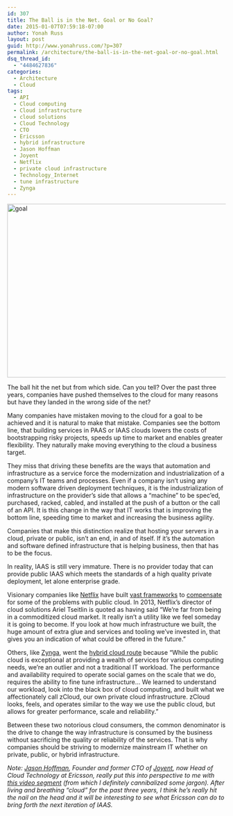 ```yaml
---
id: 307
title: The Ball is in the Net. Goal or No Goal?
date: 2015-01-07T07:59:18-07:00
author: Yonah Russ
layout: post
guid: http://www.yonahruss.com/?p=307
permalink: /architecture/the-ball-is-in-the-net-goal-or-no-goal.html
dsq_thread_id:
  - "4484627836"
categories:
  - Architecture
  - Cloud
tags:
  - API
  - Cloud computing
  - Cloud infrastructure
  - cloud solutions
  - Cloud Technology
  - CTO
  - Ericsson
  - hybrid infrastructure
  - Jason Hoffman
  - Joyent
  - Netflix
  - private cloud infrastructure
  - Technology_Internet
  - tune infrastructure
  - Zynga
---
```

<img class="aligncenter size-full wp-image-308" src="http://www.yonahruss.com/wordpress/wp-content/uploads/2016/01/goal.jpg" alt="goal" width="698" height="400" srcset="http://www.yonahruss.com/wordpress/wp-content/uploads/2016/01/goal.jpg 698w, http://www.yonahruss.com/wordpress/wp-content/uploads/2016/01/goal-300x172.jpg 300w" sizes="(max-width: 698px) 100vw, 698px" />

The ball hit the net but from which side. Can you tell? Over the past three years, companies have pushed themselves to the cloud for many reasons but have they landed in the wrong side of the net?

Many companies have mistaken moving to the cloud for a goal to be achieved and it is natural to make that mistake. Companies see the bottom line, that building services in PAAS or IAAS clouds lowers the costs of bootstrapping risky projects, speeds up time to market and enables greater flexibility. They naturally make moving everything to the cloud a business target.

They miss that driving these benefits are the ways that automation and infrastructure as a service force the modernization and industrialization of a company&#8217;s IT teams and processes. Even if a company isn&#8217;t using any modern software driven deployment techniques, it is the industrialization of infrastructure on the provider&#8217;s side that allows a &#8220;machine&#8221; to be spec&#8217;ed, purchased, racked, cabled, and installed at the push of a button or the call of an API. It is this change in the way that IT works that is improving the bottom line, speeding time to market and increasing the business agility.

Companies that make this distinction realize that hosting your servers in a cloud, private or public, isn&#8217;t an end, in and of itself. If it&#8217;s the automation and software defined infrastructure that is helping business, then that has to be the focus.

In reality, IAAS is still very immature. There is no provider today that can provide public IAAS which meets the standards of a high quality private deployment, let alone enterprise grade.

Visionary companies like <a href="https://www.netflix.com/" target="_blank" rel="nofollow">Netflix</a> have built <a href="https://netflix.github.io/#repo" target="_blank" rel="nofollow">vast frameworks</a> to <a href="http://www.fastcolabs.com/3013388/why-netflix-is-fixing-aws-instead-of-switching-to-openstack" target="_blank" rel="nofollow">compensate</a> for some of the problems with public cloud. In 2013, Netflix&#8217;s director of cloud solutions Ariel Tseitlin is quoted as having said &#8220;We’re far from being in a commoditized cloud market. It really isn’t a utility like we feel someday it is going to become. If you look at how much infrastructure we built, the huge amount of extra glue and services and tooling we’ve invested in, that gives you an indication of what could be offered in the future.&#8221;

Others, like <a href="http://code.zynga.com/2012/02/the-evolution-of-zcloud/" target="_blank" rel="nofollow">Zynga</a>, went the <a href="http://code.zynga.com/2011/08/meet-zcloud-the-private-cloud-infrastructure-behind-zynga/" target="_blank" rel="nofollow">hybrid cloud route</a> because &#8220;While the public cloud is exceptional at providing a wealth of services for various computing needs, we’re an outlier and not a traditional IT workload. The performance and availability required to operate social games on the scale that we do, requires the ability to fine tune infrastructure&#8230; We learned to understand our workload, look into the black box of cloud computing, and built what we affectionately call zCloud, our own private cloud infrastructure. zCloud looks, feels, and operates similar to the way we use the public cloud, but allows for greater performance, scale and reliability.&#8221;

Between these two notorious cloud consumers, the common denominator is the drive to change the way infrastructure is consumed by the business without sacrificing the quality or reliability of the services. That is why companies should be striving to modernize mainstream IT whether on private, public, or hybrid infrastructure.

_Note: <a href="https://www.linkedin.com/in/jasonhoffman" target="_blank" rel="nofollow">Jason Hoffman</a>, Founder and former CTO of <a href="https://www.joyent.com/" target="_blank" rel="nofollow">Joyent</a>, now Head of Cloud Technology at Ericsson, really put this into perspective to me with <a href="http://www.ericsson.com/news/141217-cloud-fundamentals_244099435_c" target="_blank" rel="nofollow">this video segment</a> (from which I definitely cannibalized some jargon). After living and breathing &#8220;cloud&#8221; for the past three years, I think he&#8217;s really hit the nail on the head and it will be interesting to see what Ericsson can do to bring forth the next iteration of IAAS._